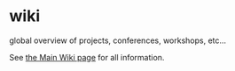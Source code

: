 wiki
====

global overview of projects, conferences, workshops, etc...

See [the Main Wiki page](/stample/wiki/wiki) for all information.
